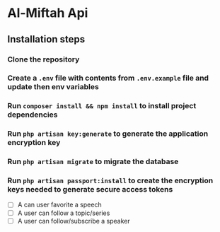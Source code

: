 # Al-Miftah Api

## Installation steps

### Clone the repository
### Create a `.env` file with contents from `.env.example` file and update then env variables
### Run `composer install && npm install` to install project dependencies
### Run `php artisan key:generate` to generate the application encryption key
### Run `php artisan migrate` to migrate the database
### Run `php artisan passport:install` to create the encryption keys needed to generate secure access tokens



- [ ] A can user favorite a speech
- [ ] A user can follow a topic/series
- [ ] A user can follow/subscribe a speaker